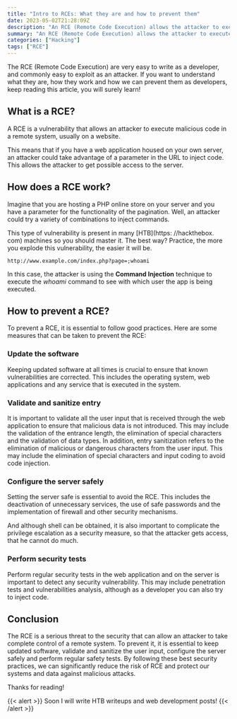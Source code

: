```yaml
---
title: "Intro to RCEs: What they are and how to prevent them"
date: 2023-05-02T21:28:09Z
description: "An RCE (Remote Code Execution) allows the attacker to execute malicious code on a remote server if, for example, you have a website with a vulnerable parameter in the url. Discover more about RCEs and how to prevent them in this article!"
summary: "An RCE (Remote Code Execution) allows the attacker to execute malicious code on a remote server if, for example, you have a website with a vulnerable parameter in the url. Discover more about RCEs and how to prevent them in this article!"
categories: ["Hacking"]
tags: ["RCE"]
---
```

The RCE (Remote Code Execution) are very easy to write as a developer, and commonly easy to exploit as an attacker. If you want to understand what they are, how they work and how we can prevent them as developers, keep reading this article, you will surely learn!

## What is a RCE?

A RCE is a vulnerability that allows an attacker to execute malicious code in a remote system, usually on a website.

This means that if you have a web application housed on your own server, an attacker could take advantage of a parameter in the URL to inject code. This allows the attacker to get possible access to the server.

## How does a RCE work?

Imagine that you are hosting a PHP online store on your server and you have a parameter for the functionality of the pagination. Well, an attacker could try a variety of combinations to inject commands.

This type of vulnerability is present in many [HTB](https: //hackthebox. com) machines so you should master it. The best way? Practice, the more you explode this vulnerability, the easier it will be.

`http://www.example.com/index.php?page=;whoami`

In this case, the attacker is using the **Command Injection** technique to execute the _whoami_ command to see with which user the app is being executed.

## How to prevent a RCE?

To prevent a RCE, it is essential to follow good practices. Here are some measures that can be taken to prevent the RCE:

### Update the software

Keeping updated software at all times is crucial to ensure that known vulnerabilities are corrected. This includes the operating system, web applications and any service that is executed in the system.

### Validate and sanitize entry

It is important to validate all the user input that is received through the web application to ensure that malicious data is not introduced. This may include the validation of the entrance length, the elimination of special characters and the validation of data types. In addition, entry sanitization refers to the elimination of malicious or dangerous characters from the user input. This may include the elimination of special characters and input coding to avoid code injection.

### Configure the server safely

Setting the server safe is essential to avoid the RCE. This includes the deactivation of unnecessary services, the use of safe passwords and the implementation of firewall and other security mechanisms.

And although shell can be obtained, it is also important to complicate the privilege escalation as a security measure, so that the attacker gets access, that he cannot do much.

### Perform security tests

Perform regular security tests in the web application and on the server is important to detect any security vulnerability. This may include penetration tests and vulnerabilities analysis, although as a developer you can also try to inject code.

## Conclusion

The RCE is a serious threat to the security that can allow an attacker to take complete control of a remote system. To prevent it, it is essential to keep updated software, validate and sanitize the user input, configure the server safely and perform regular safety tests. By following these best security practices, we can significantly reduce the risk of RCE and protect our systems and data against malicious attacks.

Thanks for reading!

{{< alert >}}
Soon I will write HTB writeups and web development posts!
{{< /alert >}}
